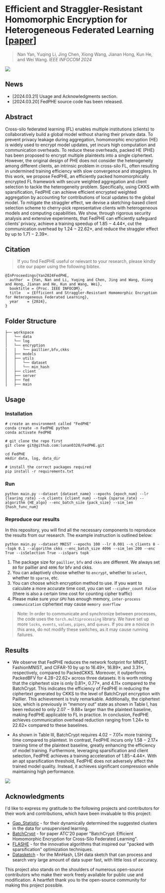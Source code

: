 # Efficient and Straggler-Resistant Homomorphic Encryption for Heterogeneous Federated Learning [[paper](https://liyuqingwhu.github.io/lyq/papers/INFOCOM2024-yan.pdf)]

> Nan Yan, Yuqing Li, Jing Chen, Xiong Wang, Jianan Hong, Kun He, and Wei Wang. *IEEE INFOCOM 2024* 

![](https://cdn.jsdelivr.net/gh/lunan0320/pics@main/images/202403/image-20240320201923223.png)

## News 

- [2024.03.21] Usage and Acknowledgments section.
- [2024.03.20] FedPHE source code has been released.

## Abstract

Cross-silo federated learning (FL) enables multiple institutions (clients) to collaboratively build a global model without sharing their private data. To prevent privacy leakage during aggregation, homomorphic encryption (HE) is widely used to encrypt model updates, yet incurs high computation and communication overheads. To reduce these overheads, packed HE (PHE) has been proposed to encrypt multiple plaintexts into a single ciphertext. However, the original design of PHE does not consider the heterogeneity among different clients, an intrinsic problem in cross-silo FL, often resulting in undermined training efficiency with slow convergence and stragglers. In this work, we propose FedPHE, an efficiently packed homomorphically encrypted FL framework with secure weighted aggregation and client selection to tackle the heterogeneity problem. Specifically, using CKKS with sparsification, FedPHE can achieve efficient encrypted weighted aggregation by accounting for contributions of local updates to the global model. To mitigate the straggler effect, we devise a sketching-based client selection scheme to cherry-pick representative clients with heterogeneous models and computing capabilities. We show, through rigorous security analysis and extensive experiments, that FedPHE can efficiently safeguard clients’ privacy, achieve a training speedup of 1.85 − 4.44×, cut the communication overhead by 1.24 − 22.62×, and reduce the straggler effect by up to 1.71 − 2.39×.

## Citation

> If you find FedPHE useful or relevant to your research, please kindly cite our paper using the following bibtex.

```
@InProceedings{Yan2024FedPHE,
  author  = {Yan, Nan and Li, Yuqing and Chen, Jing and Wang, Xiong and Hong, Jianan and He, Kun and Wang, Wei},
  booktitle = {Proc. IEEE INFOCOM},
  title   = {Efficient and Straggler-Resistant Homomorphic Encryption for Heterogeneous Federated Learning},
  year    = {2024},
}
```

## Folder Structure

```
├── workspace  
│   └── data
│   └── log
│   └── encryption  
|   |   └── paillier,bfv,ckks
│   ├── models  
│   ├── utils  
│   │   └── dataset 
│   │   └── min_hash 
│   ├── client  
│   ├── server    
│   ├── fed
│   ├── main
```

## Usage

### Installation

```
# create an environment called "FedPHE"
conda create -n FedPHE python
conda activate FedPHE

# git clone the repo first
git clone git@github.com:lunan0320/FedPHE.git

cd FedPHE
mkdir data, log, data_dir

# install the correct packages required
pip install -r requirements.txt
```

### Run

```
python main.py --dataset {dataset_name} --epochs {epoch_num} --lr {learing_rate} --n_clients {client_num} --topk {sparse_rate} --algorithm {HE_algo} --enc_batch_size {pack_size} --sim_len {hash_func_num} 
```

### Reproduce our results

In this repository, you will find all the necessary components to reproduce the results from our research. The example instruction is outlined below:

```
python main.py --dataset MNIST --epochs 100 --lr 0.001 --n_clients 8 --topk 0.1 --algorithm ckks --enc_batch_size 4096 --sim_len 200 --enc True --isSelection True --isSpars topk
```

1. The package size for `paillier`, `bfv` and `ckks` are different. We always set `80` for paillier and `4096` for bfv and ckks. 
2. You can adaptively choose whether to `encrypt`, whether to `select`, whether to `sparse`, etc.
3. You can choose which encryption method to use. If you want to calculate a more accurate time cost, you can set `--cipher_count False` (there is also a certain time cost for counting cipher traffic)
4. Please make sure your `GPU` has enough memory, `inter-process communication` ciphertext may cause `memory overflow`

> Note: In order to communicate and synchronize between processes, the code uses the `torch.multiprocessing` library. We have set up more `locks`, `events`, `values`, `pipes`, and `queues`. If you are a novice in this area, do not modify these switches, as it may cause running failures.

## Results

- We observe that FedPHE reduces the network footprint for MNIST, FashionMNIST, and CIFAR-10 by up to 16.49×, 16.89×, and 3.31×, respectively, compared to PackedCKKS. Moreover, it outperforms PackedBFV for 4.28−22.62× across three datasets. It is worth noting that the ciphertext size is only 0.81×, 0.77×, and 4.11× compared to the BatchCrypt. This indicates the efficiency of FedPHE in reducing the ciphertext generated by CKKS to the level of BatchCrypt encryption with Paillier. This achievement is truly remarkable. Additionally, the ciphertext size, which is previously in “memory out” state as shown in Table I, has been reduced to only 2.07 − 9.88× larger than the plaintext baseline, making FedPHE applicable to FL in practice. In conclusion, FedPHE achieves communication overhead reduction ranging from 1.24× to 22.62× compared to these baselines.

-  As shown in Table III, BatchCrypt requires 4.02 − 7.01× more training time compared to plaintext. In contrast, FedPHE incurs only 1.58 − 2.17× training time of the plaintext baseline, greatly enhancing the efficiency of model training. Furthermore, leveraging sparsification and client selection, FedPHE achieves a training acceleration of 1.85−4.44×. With an apt sparsification threshold, FedPHE does not adversely affect the trained model quality. Instead, it achieves significant compression while maintaining high performance.

![](https://cdn.jsdelivr.net/gh/lunan0320/pics@main/images/202403/image-20240320222216046.png)

## Acknowledgments 

I'd like to express my gratitude to the following projects and contributors for their work and contributions, which have been invaluable to this project:

- [Gap_Statistic](https://github.com/milesgranger/gap_statistic) - for their dynamically determined the suggested clusters in the data for unsupervised learning.
- [BatchCrypt](https://github.com/marcoszh/BatchCrypt) -  for paper ATC'20 paper "BatchCrypt: Efficient Homomorphic Encryption for Cross-Silo Federated Learning".
- [FLASHE](https://github.com/SamuelGong/FLASHE) - for the innovative algorithms that inspired our "packed with sparsification" optimization techniques.
- [Datasketch](https://github.com/ekzhu/datasketch) -  for the MinHash, LSH data sketch that can process and search very large amount of data super fast, with little loss of accuracy.

This project also stands on the shoulders of numerous open-source contributors who make their work freely available for public use and modification. A heartfelt thank you to the open-source community for making this project possible.
